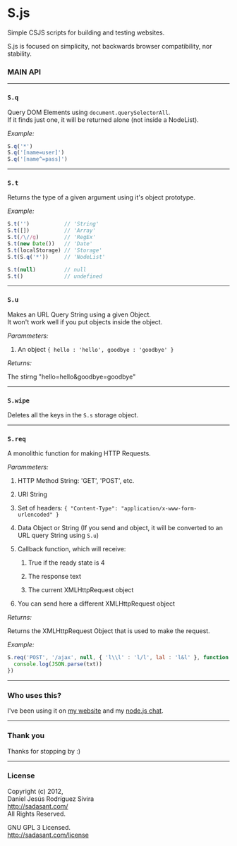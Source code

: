 # S.js

Simple CSJS scripts for building and testing websites.

S.js is focused on simplicity, not backwards browser compatibility, nor stability.

### MAIN API

---
### `S.q`

Query DOM Elements using `document.querySelectorAll`.  
If it finds just one, it will be returned alone (not inside a NodeList).  

_Example:_

```javascript
S.q('*')
S.q('[name=user]')
S.q('[name^=pass]')
```

---
### `S.t`

Returns the type of a given argument using it's object prototype.  

_Example:_  

```javascript
S.t('')           // 'String'
S.t([])           // 'Array'
S.t(/\//g)        // 'RegEx'
S.t(new Date())   // 'Date'
S.t(localStorage) // 'Storage'
S.t(S.q('*'))     // 'NodeList'

S.t(null)         // null
S.t()             // undefined
```

---
### `S.u`

Makes an URL Query String using a given Object.  
It won't work well if you put objects inside the object.  

_Parammeters:_

1. An object `{ hello : 'hello', goodbye : 'goodbye' }`

_Returns:_  

The stirng "hello=hello&goodbye=goodbye"

---
### `S.wipe`

Deletes all the keys in the `S.s` storage object.

---
### `S.req`

A monolithic function for making HTTP Requests.  

_Parammeters:_

1. HTTP Method String: 'GET', 'POST', etc.

2. URI String

3. Set of headers: `{ "Content-Type": "application/x-www-form-urlencoded" }`

4. Data Object or String (If you send and object, it will be converted to an URL query String using `S.u`)

5. Callback function, which will receive:

    1. True if the ready state is 4

    2. The response text

    4. The current XMLHttpRequest object

6. You can send here a different XMLHttpRequest object

_Returns:_  

Returns the XMLHttpRequest Object that is used to make the request.  

_Example:_  

```javascript
S.req('POST', '/ajax', null, { 'l\\l' : 'l/l', lal : 'l&l' }, function(ok, txt) {
  console.log(JSON.parse(txt))
})
```

---
### Who uses this?

I've been using it on [my website](http://sadasant.com/) and my [node.js chat](http://talk.nodester.com/).

---
### Thank you

Thanks for stopping by :)

---
### License

Copyright (c) 2012,  
Daniel Jesús Rodríguez Sivira  
http://sadasant.com/  
All Rights Reserved.  

GNU GPL 3 Licensed.  
<http://sadasant.com/license>

